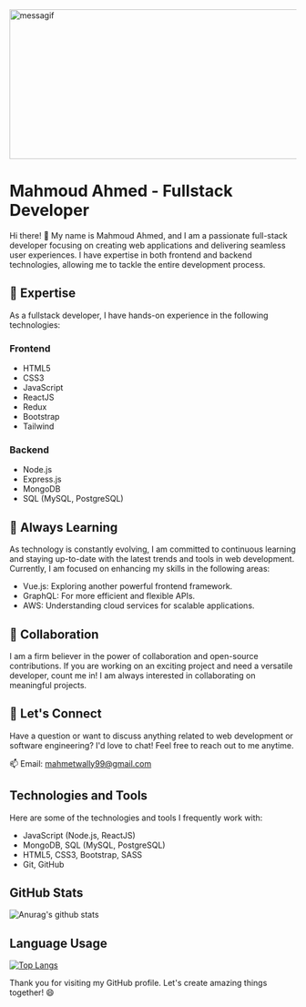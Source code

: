 
<img src="https://github.com/MahmoudMetwally2699/MahmoudMetwally2699/assets/113688967/778b0a22-b7d3-405f-8120-caf2742f15bf" alt="messagif" width="1306" height="263">


# Mahmoud Ahmed - Fullstack Developer

Hi there! 👋 My name is Mahmoud Ahmed, and I am a passionate full-stack developer focusing on creating web applications and delivering seamless user experiences. I have expertise in both frontend and backend technologies, allowing me to tackle the entire development process.

## 🌟 Expertise

As a fullstack developer, I have hands-on experience in the following technologies:

### Frontend
- HTML5
- CSS3
- JavaScript
- ReactJS
- Redux
- Bootstrap
- Tailwind

### Backend
- Node.js
- Express.js
- MongoDB
- SQL (MySQL, PostgreSQL)

## 🌱 Always Learning

As technology is constantly evolving, I am committed to continuous learning and staying up-to-date with the latest trends and tools in web development. Currently, I am focused on enhancing my skills in the following areas:

- Vue.js: Exploring another powerful frontend framework.
- GraphQL: For more efficient and flexible APIs.
- AWS: Understanding cloud services for scalable applications.

## 👯 Collaboration

I am a firm believer in the power of collaboration and open-source contributions. If you are working on an exciting project and need a versatile developer, count me in! I am always interested in collaborating on meaningful projects.

## 💬 Let's Connect

Have a question or want to discuss anything related to web development or software engineering? I'd love to chat! Feel free to reach out to me anytime.

📫 Email: mahmetwally99@gmail.com





## Technologies and Tools

Here are some of the technologies and tools I frequently work with:

- JavaScript (Node.js, ReactJS)
- MongoDB, SQL (MySQL, PostgreSQL)
- HTML5, CSS3, Bootstrap, SASS
- Git, GitHub

## GitHub Stats
![Anurag's github stats](https://github-readme-stats.vercel.app/api?username=MahmoudMetwally2699)

## Language Usage

[![Top Langs](https://github-readme-stats.vercel.app/api/top-langs/?username=MahmoudMetwally2699)](https://github.com/anuraghazra/github-readme-stats)


Thank you for visiting my GitHub profile. Let's create amazing things together! 😄


